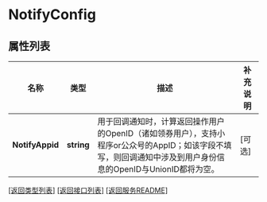 # NotifyConfig

## 属性列表

名称 | 类型 | 描述 | 补充说明
------------ | ------------- | ------------- | -------------
**NotifyAppid** | **string** | 用于回调通知时，计算返回操作用户的OpenID（诸如领券用户），支持小程序or公众号的AppID；如该字段不填写，则回调通知中涉及到用户身份信息的OpenID与UnionID都将为空。 | [可选] 

[\[返回类型列表\]](README.md#类型列表)
[\[返回接口列表\]](README.md#接口列表)
[\[返回服务README\]](README.md)


